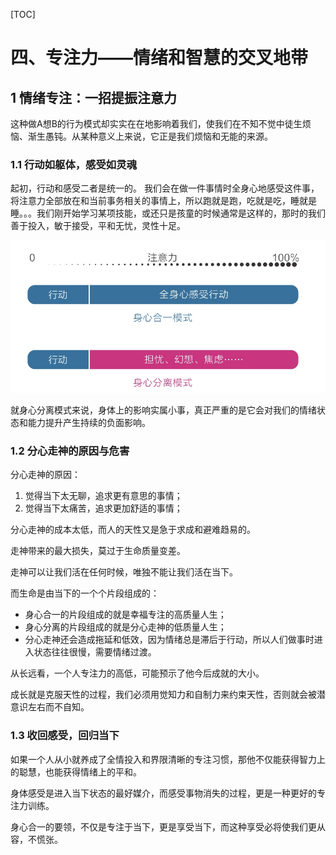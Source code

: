 
[TOC]

# 四、专注力——情绪和智慧的交叉地带

## 1 情绪专注：一招提振注意力

这种做A想B的行为模式却实实在在地影响着我们，使我们在不知不觉中徒生烦恼、渐生愚钝。从某种意义上来说，它正是我们烦恼和无能的来源。

### 1.1 行动如躯体，感受如灵魂

起初，行动和感受二者是统一的。
我们会在做一件事情时全身心地感受这件事，将注意力全部放在和当前事务相关的事情上，所以跑就是跑，吃就是吃，睡就是睡。。。我们刚开始学习某项技能，或还只是孩童的时候通常是这样的，那时的我们善于投入，敏于接受，平和无忧，灵性十足。

![身心合一与身心分离](./pic/身心合一与身心分离.jpeg)

就身心分离模式来说，身体上的影响实属小事，真正严重的是它会对我们的情绪状态和能力提升产生持续的负面影响。

### 1.2 分心走神的原因与危害

分心走神的原因：
1. 觉得当下太无聊，追求更有意思的事情；
2. 觉得当下太痛苦，追求更加舒适的事情；

分心走神的成本太低，而人的天性又是急于求成和避难趋易的。

走神带来的最大损失，莫过于生命质量变差。

走神可以让我们活在任何时候，唯独不能让我们活在当下。

而生命是由当下的一个个片段组成的：
- 身心合一的片段组成的就是幸福专注的高质量人生；
- 身心分离的片段组成的就是分心走神的低质量人生；
- 分心走神还会造成拖延和低效，因为情绪总是滞后于行动，所以人们做事时进入状态往往很慢，需要情绪过渡。

从长远看，一个人专注力的高低，可能预示了他今后成就的大小。

成长就是克服天性的过程，我们必须用觉知力和自制力来约束天性，否则就会被潜意识左右而不自知。

### 1.3 收回感受，回归当下

如果一个人从小就养成了全情投入和界限清晰的专注习惯，那他不仅能获得智力上的聪慧，也能获得情绪上的平和。

身体感受是进入当下状态的最好媒介，而感受事物消失的过程，更是一种更好的专注力训练。

身心合一的要领，不仅是专注于当下，更是享受当下，而这种享受必将使我们更从容，不慌张。
